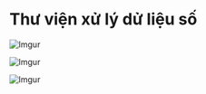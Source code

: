 # Thư viện xử lý dử liệu số

![Imgur](https://i.imgur.com/IYxolvr.png)  

![Imgur](https://i.imgur.com/lEN4Sth.png)  

![Imgur](https://i.imgur.com/CsBt54y.png)